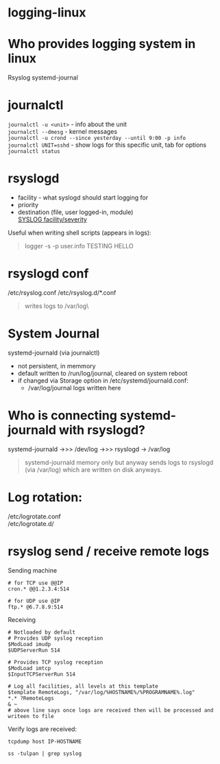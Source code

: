 # logging-linux

# Who provides logging system in linux
Rsyslog
systemd-journal

# journalctl
`journalctl -u <unit>` - info about the unit\
`journalctl --dmesg` - kernel messages\
`journalctl -u crond --since yesterday --until 9:00 -p info`\
`journalctl UNIT=sshd` - show logs for this specific unit, tab for options\
`journalctl status`

# rsyslogd
- facility - what syslogd should start logging for
- priority 
- destination (file, user logged-in, module)\
[SYSLOG facility/severity](https://en.wikipedia.org/wiki/Syslog)

Useful when writing shell scripts (appears in logs):
> logger -s -p user.info TESTING HELLO

# rsyslogd conf
/etc/rsyslog.conf
/etc/rsyslog.d/*.conf
> writes logs to /var/log\

# System Journal
systemd-journald (via journalctl)
- not persistent, in memmory
- default written to /run/log/journal, cleared on system reboot
- if changed via Storage option in /etc/systemd/journald.conf:
  - /var/log/journal logs written here

# Who is connecting systemd-journald with rsyslogd?
systemd-journald ->>> /dev/log ->>> rsyslogd -> /var/log

> systemd-journald memory only but anyway sends logs to rsyslogd (via /var/log) which are written on disk anyways.

# Log rotation:
/etc/logrotate.conf\
/etc/logrotate.d/


# rsyslog send / receive remote logs
Sending machine
```
# for TCP use @@IP
cron.* @@1.2.3.4:514

# for UDP use @IP
ftp.* @6.7.8.9:514
```

Receiving
```
# Notloaded by default
# Provides UDP syslog reception
$ModLoad imudp
$UDPServerRun 514

# Provides TCP syslog reception
$ModLoad imtcp
$InputTCPServerRun 514

# Log all facilities, all levels at this template
$template RemoteLogs, "/var/log/%HOSTNAME%/%PROGRAMNAME%.log"
*.* ?RemoteLogs
& ~
# above line says once logs are received then will be processed and writeen to file
```

Verify logs are received:
```
tcpdump host IP-HOSTNAME
```
```
ss -tulpan | grep syslog
```







